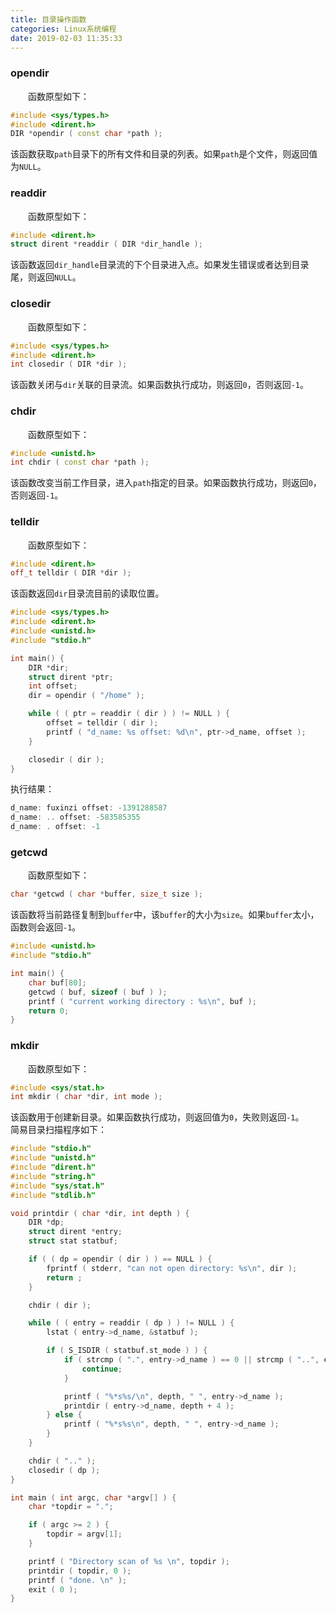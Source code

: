 ```yaml
---
title: 目录操作函数
categories: Linux系统编程
date: 2019-02-03 11:35:33
---
```

### opendir

&emsp;&emsp;函数原型如下：<!--more-->

``` cpp
#include <sys/types.h>
#include <dirent.h>
DIR *opendir ( const char *path );
```

该函数获取`path`目录下的所有文件和目录的列表。如果`path`是个文件，则返回值为`NULL`。

### readdir

&emsp;&emsp;函数原型如下：

``` cpp
#include <dirent.h>
struct dirent *readdir ( DIR *dir_handle );
```

该函数返回`dir_handle`目录流的下个目录进入点。如果发生错误或者达到目录尾，则返回`NULL`。

### closedir

&emsp;&emsp;函数原型如下：

``` cpp
#include <sys/types.h>
#include <dirent.h>
int closedir ( DIR *dir );
```

该函数关闭与`dir`关联的目录流。如果函数执行成功，则返回`0`，否则返回`-1`。

### chdir

&emsp;&emsp;函数原型如下：

``` cpp
#include <unistd.h>
int chdir ( const char *path );
```

该函数改变当前工作目录，进入`path`指定的目录。如果函数执行成功，则返回`0`，否则返回`-1`。

### telldir

&emsp;&emsp;函数原型如下：

``` cpp
#include <dirent.h>
off_t telldir ( DIR *dir );
```

该函数返回`dir`目录流目前的读取位置。

``` cpp
#include <sys/types.h>
#include <dirent.h>
#include <unistd.h>
#include "stdio.h"

int main() {
    DIR *dir;
    struct dirent *ptr;
    int offset;
    dir = opendir ( "/home" );

    while ( ( ptr = readdir ( dir ) ) != NULL ) {
        offset = telldir ( dir );
        printf ( "d_name: %s offset: %d\n", ptr->d_name, offset );
    }

    closedir ( dir );
}
```

执行结果：

``` cpp
d_name: fuxinzi offset: -1391288587
d_name: .. offset: -583585355
d_name: . offset: -1
```

### getcwd

&emsp;&emsp;函数原型如下：

``` cpp
char *getcwd ( char *buffer, size_t size );
```

该函数将当前路径复制到`buffer`中，该`buffer`的大小为`size`。如果`buffer`太小，函数则会返回`-1`。

``` cpp
#include <unistd.h>
#include "stdio.h"

int main() {
    char buf[80];
    getcwd ( buf, sizeof ( buf ) );
    printf ( "current working directory : %s\n", buf );
    return 0;
}
```

### mkdir

&emsp;&emsp;函数原型如下：

``` cpp
#include <sys/stat.h>
int mkdir ( char *dir, int mode );
```

该函数用于创建新目录。如果函数执行成功，则返回值为`0`，失败则返回`-1`。
&emsp;&emsp;简易目录扫描程序如下：

``` cpp
#include "stdio.h"
#include "unistd.h"
#include "dirent.h"
#include "string.h"
#include "sys/stat.h"
#include "stdlib.h"

void printdir ( char *dir, int depth ) {
    DIR *dp;
    struct dirent *entry;
    struct stat statbuf;

    if ( ( dp = opendir ( dir ) ) == NULL ) {
        fprintf ( stderr, "can not open directory: %s\n", dir );
        return ;
    }

    chdir ( dir );

    while ( ( entry = readdir ( dp ) ) != NULL ) {
        lstat ( entry->d_name, &statbuf );

        if ( S_ISDIR ( statbuf.st_mode ) ) {
            if ( strcmp ( ".", entry->d_name ) == 0 || strcmp ( "..", entry->d_name ) == 0 ) {
                continue;
            }

            printf ( "%*s%s/\n", depth, " ", entry->d_name );
            printdir ( entry->d_name, depth + 4 );
        } else {
            printf ( "%*s%s\n", depth, " ", entry->d_name );
        }
    }

    chdir ( ".." );
    closedir ( dp );
}

int main ( int argc, char *argv[] ) {
    char *topdir = ".";

    if ( argc >= 2 ) {
        topdir = argv[1];
    }

    printf ( "Directory scan of %s \n", topdir );
    printdir ( topdir, 0 );
    printf ( "done. \n" );
    exit ( 0 );
}
```